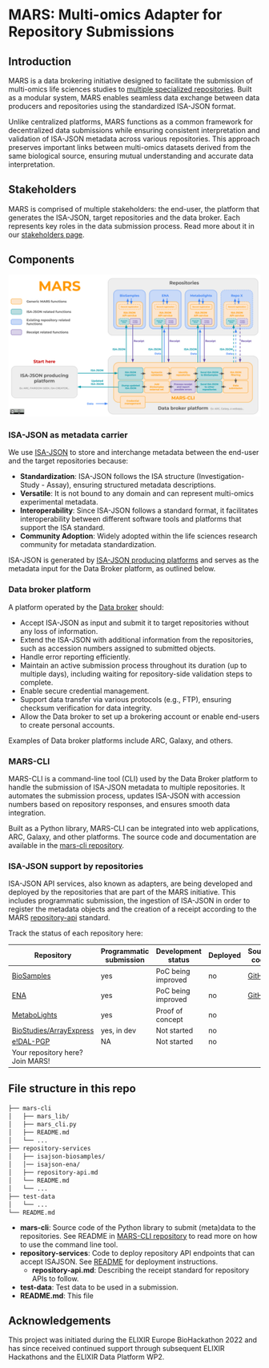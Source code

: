 # MARS: Multi-omics Adapter for Repository Submissions

## Introduction

MARS is a data brokering initiative designed to facilitate the submission of multi-omics life sciences studies to [multiple specialized repositories](#isa-json-support-by-repositories). Built as a modular system, MARS enables seamless data exchange between data producers and repositories using the standardized ISA-JSON format.

Unlike centralized platforms, MARS functions as a common framework for decentralized data submissions while ensuring consistent interpretation and validation of ISA-JSON metadata across various repositories. This approach preserves important links between multi-omics datasets derived from the same biological source, ensuring mutual understanding and accurate data interpretation.

## Stakeholders

MARS is comprised of multiple stakeholders: the end-user, the platform that generates the ISA-JSON, target repositories and the data broker. Each represents key roles in the data submission process. Read more about it in our [stakeholders page](/stakeholders.md).


## Components

![MARS overview](/MARS_overview.svg)


### ISA-JSON as metadata carrier

We use [ISA-JSON](https://isatools.readthedocs.io/en/latest/isamodel.html) to store and interchange metadata between the end-user and the target repositories because:

- **Standardization**: ISA-JSON follows the ISA structure (Investigation- Study - Assay), ensuring structured metadata descriptions.
- **Versatile**: It is not bound to any domain and can represent multi-omics experimental metadata.
- **Interoperability**: Since ISA-JSON follows a standard format, it facilitates interoperability between different software tools and platforms that support the ISA standard. 
- **Community Adoption**: Widely adopted within the life sciences research community for metadata standardization.

ISA-JSON is generated by [ISA-JSON producing platforms](/stakeholders.md#isa-json-producing-platforms) and serves as the metadata input for the Data Broker platform, as outlined below.

### Data broker platform

A platform operated by the [Data broker](/stakeholders.md#data-broker) should:  

- Accept ISA-JSON as input and submit it to target repositories without any loss of information.  
- Extend the ISA-JSON with additional information from the repositories, such as accession numbers assigned to submitted objects.  
- Handle error reporting efficiently.  
- Maintain an active submission process throughout its duration (up to multiple days), including waiting for repository-side validation steps to complete.  
- Enable secure credential management.  
- Support data transfer via various protocols (e.g., FTP), ensuring checksum verification for data integrity.  
- Allow the Data broker to set up a brokering account or enable end-users to create personal accounts.  

Examples of Data broker platforms include ARC, Galaxy, and others.  


### MARS-CLI

MARS-CLI is a command-line tool (CLI) used by the Data Broker platform to handle the submission of ISA-JSON metadata to multiple repositories. It automates the submission process, updates ISA-JSON with accession numbers based on repository responses, and ensures smooth data integration.  

Built as a Python library, MARS-CLI can be integrated into web applications, ARC, Galaxy, and other platforms. The source code and documentation are available in the [mars-cli repository](https://github.com/elixir-europe/mars-cli.git).  

### ISA-JSON support by repositories

ISA-JSON API services, also known as adapters, are being developed and deployed by the repositories that are part of the MARS initiative. This includes programmatic submission, the ingestion of ISA-JSON in order to register the metadata objects and the creation of a receipt according to the MARS [repository-api](/repository-services/repository-api.md) standard.

Track the status of each repository here:

| Repository | Programmatic submission | Development status | Deployed | Source code |
|---|---|---|---|---|
| [BioSamples](https://www.ebi.ac.uk/biosamples/) | yes | PoC being improved | no | [GitHub](repository-services/isajson-biosamples) |
| [ENA](https://www.ebi.ac.uk/ena/browser/) | yes | PoC being improved | no | [GitHub](repository-services/isajson-ena) |
| [MetaboLights](https://www.ebi.ac.uk/metabolights/) | yes | Proof of concept | no |  |
| [BioStudies/ArrayExpress](https://www.ebi.ac.uk/biostudies/arrayexpress) | yes, in dev | Not started | no |  |
| [e!DAL-PGP](https://edal-pgp.ipk-gatersleben.de/) | NA | Not started | no |  |
| Your repository here? Join MARS!  |  |  |  |  | 

## File structure in this repo

```
├── mars-cli
│   ├── mars_lib/
│   ├── mars_cli.py
│   ├── README.md
│   └── ...
├── repository-services
│   ├── isajson-biosamples/
│   │── isajson-ena/
│   ├── repository-api.md
│   └── README.md
│   └── ...
├── test-data
│   └── ...
└── README.md
```

- **mars-cli**: Source code of the Python library to submit (meta)data to the repositories. See README in [MARS-CLI repository](https://github.com/elixir-europe/mars-cli.git) to read more on how to use the command line tool.
- **repository-services**: Code to deploy repository API endpoints that can accept ISAJSON. See [README](/repository-services/README.md) for deployment instructions. 
    - **repository-api.md**: Describing the receipt standard for repository APIs to follow.
- **test-data**: Test data to be used in a submission.
- **README.md**: This file

## Acknowledgements

This project was initiated during the ELIXIR Europe BioHackathon 2022 and has since received continued support through subsequent ELIXIR Hackathons and the ELIXIR Data Platform WP2.
